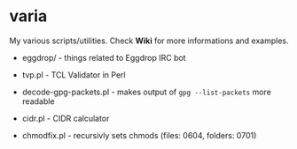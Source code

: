 # varia
My various scripts/utilities. Check **Wiki** for more informations and examples.

- eggdrop/ - things related to Eggdrop IRC bot

- tvp.pl - TCL Validator in Perl
- decode-gpg-packets.pl - makes output of `gpg --list-packets` more readable
- cidr.pl - CIDR calculator
- chmodfix.pl - recursivly sets chmods (files: 0604, folders: 0701)
